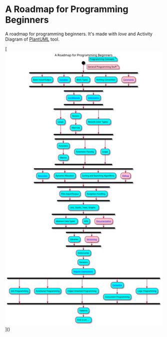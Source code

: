 # A Roadmap for Programming Beginners
A roadmap for programming beginners. It's made with *love* and Activity Diagram of [PlantUML](https://plantuml.com/ "PlantUML") tool.

[<img src="roadmap.svg">](<object data="http://www.plantuml.com/plantuml/svg/bLPjRzD84FxUNp6NgzHMXsFewKvtFKMYKEXLWYEYm1U4q6GzSPROkzRiE4t-_SrkNkeKMjCliNVscNdctJawX_SUYneRc7g6CVkIiQwjA-45bTOvud1mz0835U0TZ2jqyl7j6pWtOXTMLd1XCMgSmKoa2MTvtaH8MrT3u-iSDx2iMCEo2GaU77sWfK2GLQKyzsWQ9b_HmT5hps1hB0cei6Az0tG5bEI8CHwV01f38O1tQetM7YRx1GLREX3lApZUSjpSt0mJZoWa4Ps0Cd3RYMtAlWQzgYDJD7e6tt21a7r3XfsJyP19M9J0wmGE6nKV73mFWYpn5K2iL0G_as857rstaszaHAahpohuvL38pEAfPHZ1uDUNAtI3T56JOETYRDrya6oeTKD5ovIuh0l44fd2sdQ8siqESxWH7nywhEa97BPSZGO3VOa4eu7pWvDeDbAkwKQtNgZGJk4uGM6aRgmeA1pW3Zuwjy6JA-pqeAEhV4crenTT6YL_DZfLeDsbKDsCajPlC821_cwGNUNFdnFkovVlI3TEdINSFofBjxjyf0nkQpL9jT7SgJ2LL9_T-ufArLN9jFAOSkoy4B0jPmAToYNYRj5VUcUeIQLG0qdhFYinjHqhbwdhgprhrz9EfnrJtKuAqQxdULBUrNgWqsmDNBccbVnTA_g8wKz8m1AjkuF_X6nnKb7GnXXq1sa-GuS62wfNGyzbRdpTj36879jiVI3EWh7a36KDMsTietRovZQ0xDdJPtaGp_5ziMNACSSGntTF-h2Rwx0-h9e-u7-uhSE2NDmX3yDV-hfMt5xqv8OtTcuRAYocqECfto2_7czZ_ze9z4JrToD2heXyFwwFEhPUTLZz16a7VH_nW-5TkOASOBJG9IjeGPLlYCCmL1XcXPV46Kkroa-Vva__JB-___7NwUdVUO4BMsGpievgiiJP35q8tcMqR2eb3TdD32MpaWdEAMJYinksGbd9f7BZ2-fFp1llcz3Jg_hhMK5tv6zHs1hgqNvFndCHuFXZ85wtqac_MwzRPsBwViHgsFTmZf6n9b6-SMnvLpuClpQ-wKzLZAJbe4xrDz0EsccVpSpsjCx5oc5j3PnNbJVOFqdNVlqnGbV0DI6RcPvKk_HiPLQ77ZQQj6L_E0bMgk6VdhVNjgBmY7tuQcceYT72lnf9fLJx7DsEjK724xWMD7DzVc0YVLmoDhFRQE-OFvy4OJG25oZumtq6TpN6LtsG2s_QkZldtJrU-EMgr6owAhUkeELm9dMrIn_SnXPVjy_zC2UCR7iT_KIfqQpRgsDf9GkcJl_69jxFStBvuZI_9155Pfey5Ygoyubl9TkOo7Jj2VjRBxjExWLkqspklEjkFY76tRRepaxPLiZmQjamXSYsjuQPIbfoylQ-4bv-lEf-f7koijqVM3r2wLrwmZksv8IAhcRVvunz_4XJ_oZTGa--C-9CowpKZt3vZI-jsU4V6finYX2xkuKvTmK43zx1S3ZKk-UgszRL_m00" type="image/svg+xml"></object>)
